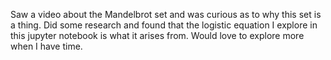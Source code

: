 Saw a video about the Mandelbrot set and was curious as to why this set is a thing.  Did some research and found that the logistic equation I explore in this jupyter notebook is what it arises from.  Would love to explore more when I have time.
